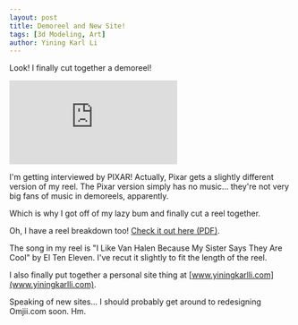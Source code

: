 ```yaml
---
layout: post
title: Demoreel and New Site!
tags: [3d Modeling, Art]
author: Yining Karl Li
---
```


Look! I finally cut together a demoreel!

<div class='embed-container'><iframe src='https://player.vimeo.com/video/20205051' frameborder='0'>Demoreel Spring 2011 v1.2</iframe></div>

I'm getting interviewed by PIXAR! Actually, Pixar gets a slightly different version of my reel. The Pixar version simply has no music... they're not very big fans of music in demoreels, apparently. 

Which is why I got off of my lazy bum and finally cut a reel together.

Oh, I have a reel breakdown too! [Check it out here (PDF)](http://yiningkarlli.com/demoreel/spring2011/spring2011_v1.pdf). 

The song in my reel is "I Like Van Halen Because My Sister Says They Are Cool" by El Ten Eleven. I've recut it slightly to fit the length of the reel. 

I also finally put together a personal site thing at [www.yiningkarlli.com](www.yiningkarlli.com). 

Speaking of new sites... I should probably get around to redesigning Omjii.com soon. Hm.
